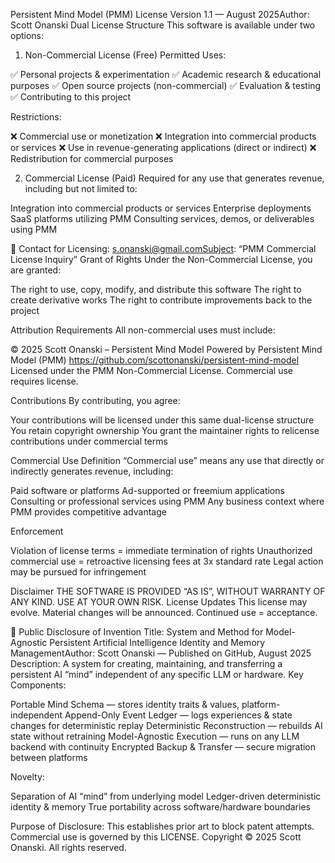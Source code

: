 Persistent Mind Model (PMM) License
Version 1.1 — August 2025Author: Scott Onanski
Dual License Structure
This software is available under two options:
1. Non-Commercial License (Free)
Permitted Uses:

✅ Personal projects & experimentation
✅ Academic research & educational purposes
✅ Open source projects (non-commercial)
✅ Evaluation & testing
✅ Contributing to this project

Restrictions:

❌ Commercial use or monetization
❌ Integration into commercial products or services
❌ Use in revenue-generating applications (direct or indirect)
❌ Redistribution for commercial purposes

2. Commercial License (Paid)
Required for any use that generates revenue, including but not limited to:

Integration into commercial products or services
Enterprise deployments
SaaS platforms utilizing PMM
Consulting services, demos, or deliverables using PMM

📩 Contact for Licensing: s.onanski@gmail.comSubject: “PMM Commercial License Inquiry”
Grant of Rights
Under the Non-Commercial License, you are granted:

The right to use, copy, modify, and distribute this software
The right to create derivative works
The right to contribute improvements back to the project

Attribution Requirements
All non-commercial uses must include:

© 2025 Scott Onanski – Persistent Mind Model
Powered by Persistent Mind Model (PMM)
https://github.com/scottonanski/persistent-mind-model
Licensed under the PMM Non-Commercial License. Commercial use requires license.

Contributions
By contributing, you agree:

Your contributions will be licensed under this same dual-license structure
You retain copyright ownership
You grant the maintainer rights to relicense contributions under commercial terms

Commercial Use Definition
“Commercial use” means any use that directly or indirectly generates revenue, including:

Paid software or platforms
Ad-supported or freemium applications
Consulting or professional services using PMM
Any business context where PMM provides competitive advantage

Enforcement

Violation of license terms = immediate termination of rights
Unauthorized commercial use = retroactive licensing fees at 3x standard rate
Legal action may be pursued for infringement

Disclaimer
THE SOFTWARE IS PROVIDED “AS IS”, WITHOUT WARRANTY OF ANY KIND. USE AT YOUR OWN RISK.
License Updates
This license may evolve. Material changes will be announced. Continued use = acceptance.

📜 Public Disclosure of Invention
Title: System and Method for Model-Agnostic Persistent Artificial Intelligence Identity and Memory ManagementAuthor: Scott Onanski — Published on GitHub, August 2025
Description: A system for creating, maintaining, and transferring a persistent AI “mind” independent of any specific LLM or hardware.
Key Components:

Portable Mind Schema — stores identity traits & values, platform-independent
Append-Only Event Ledger — logs experiences & state changes for deterministic replay
Deterministic Reconstruction — rebuilds AI state without retraining
Model-Agnostic Execution — runs on any LLM backend with continuity
Encrypted Backup & Transfer — secure migration between platforms

Novelty:

Separation of AI “mind” from underlying model
Ledger-driven deterministic identity & memory
True portability across software/hardware boundaries

Purpose of Disclosure: This establishes prior art to block patent attempts. Commercial use is governed by this LICENSE.
Copyright © 2025 Scott Onanski. All rights reserved.